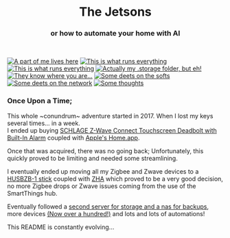 <p><h1 align="center">The Jetsons</h1>
<h3 align="center">or how to automate your home with AI</h3>
</p>
<br>


<p align="center">

<a href="/the_jetsons/home_assistant/documentation/automations_list_v2.md"><img src="https://img.shields.io/badge/Automations%20List-purple" alt="A part of me lives here"></a>
<a href="/the_jetsons/home_assistant/documentation/hardware.md"><img src="https://img.shields.io/badge/Hardware%20Specifications-purple" alt="This is what runs everything"></a> 
<a href="/the_jetsons/home_assistant/documentation/zigbee.md"><img src="https://img.shields.io/badge/Zigbee%20Devices-green" alt="This is what runs everything"></a> <a href=".storage/"><img src="https://img.shields.io/badge/Lovelace%20Interfaces-orange" alt="Actually my .storage folder, but eh!"></a>
<a href="/the_jetsons/home_assistant/documentation/indoor_localization.md"><img src="https://img.shields.io/badge/Indoor%20Localization-blue" alt="They know where you are..."></a> 
<a href="/the_jetsons/home_assistant/documentation/software.md"><img src="https://img.shields.io/badge/Software%20Usage-cyan" alt="Some deets on the softs"></a> <a href="/documentation/wifi.md"><img src="https://img.shields.io/badge/Networking-violet" alt="Some deets on the network"></a> <a href="/documentation/general_thoughts.md"><img src="https://img.shields.io/badge/My Thoughts-red" alt="Some thoughts"></a> <br></p>

### Once Upon a Time;
This whole ~conundrum~ adventure started in 2017. When I lost my keys several times... in a week.  
I ended up buying [SCHLAGE Z-Wave Connect Touchscreen Deadbolt with Built-In Alarm](https://www.amazon.com/gp/product/B00AGK9KOG) coupled with [Apple's Home.app](https://www.apple.com/home-app/).  
  
Once that was acquired, there was no going back; Unfortunately, this quickly proved to be limiting and needed some streamlining.  
  
I eventually ended up moving all my Zigbee and Zwave devices to a [HUSBZB-1 stick](https://amazon.ca/-/fr/QuickStick-Combo-HUSBZB-1-Nortek-Cert/dp/B0157GOEA8/?__mk_fr_CA=%C3%85M%C3%85%C5%BD%C3%95%C3%91&crid=2JP8XY8SQ0LKQ&sprefix=nortek,tools,79) coupled with [ZHA](https://www.home-assistant.io/integrations/zha/) which proved to be a very good decision, no more Zigbee drops or Zwave issues coming from the use of the SmartThings hub.

Eventually followed a [second server for storage and a nas for backups](/the_jetsons/home_assistant/documentation/hardware.md), more devices [(Now over a hundred!)](/the_jetsons/home_assistant/documentation/zigbee.md) and lots and lots of automations!  

This README is constantly evolving...

